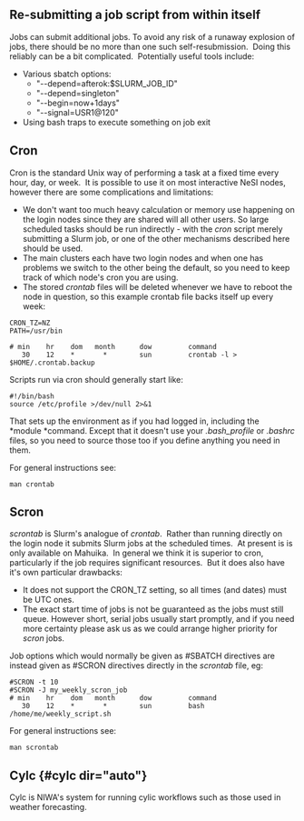 Re-submitting a job script from within itself
---------------------------------------------

Jobs can submit additional jobs. To avoid any risk of a runaway
explosion of jobs, there should be no more than one such
self-resubmission.  Doing this reliably can be a bit complicated.
 Potentially useful tools include:

-   Various sbatch options:
    -   \"\--depend=afterok:\$SLURM\_JOB\_ID\"
    -   \"\--depend=singleton\"
    -   \"\--begin=now+1days\"
    -   \"\--signal=USR1\@120\"
-   Using bash traps to execute something on job exit

Cron
----

Cron is the standard Unix way of performing a task at a fixed time every
hour, day, or week.  It is possible to use it on most interactive NeSI
nodes, however there are some complications and limitations:

-   We don\'t want too much heavy calculation or memory use happening on
    the login nodes since they are shared will all other users. So large
    scheduled tasks should be run indirectly - with the *cron* script
    merely submitting a Slurm job, or one of the other mechanisms
    described here should be used.
-   The main clusters each have two login nodes and when one has
    problems we switch to the other being the default, so you need to
    keep track of which node\'s cron you are using.
-   The stored *crontab* files will be deleted whenever we have to
    reboot the node in question, so this example crontab file backs
    itself up every week:

<!-- -->

    CRON_TZ=NZ
    PATH=/usr/bin

    # min    hr    dom   month      dow         command
       30    12    *       *        sun         crontab -l > $HOME/.crontab.backup

Scripts run via cron should generally start like:

    #!/bin/bash
    source /etc/profile >/dev/null 2>&1

That sets up the environment as if you had logged in, including the
*module *command. Except that it doesn\'t use your *.bash\_profile* or
*.bashrc* files, so you need to source those too if you define anything
you need in them.

For general instructions see:

    man crontab

Scron
-----

*scrontab* is Slurm\'s analogue of *crontab*.  Rather than running
directly on the login node it submits Slurm jobs at the scheduled times.
 At present is is only available on Mahuika.  In general we think it is
superior to cron, particularly if the job requires significant
resources.  But it does also have it\'s own particular drawbacks:

-   It does not support the CRON\_TZ setting, so all times (and dates)
    must be UTC ones.
-   The exact start time of jobs is not be guaranteed as the jobs must
    still queue. However short, serial jobs usually start promptly, and
    if you need more certainty please ask us as we could arrange higher
    priority for *scron* jobs.

Job options which would normally be given as \#SBATCH directives are
instead given as \#SCRON directives directly in the *scrontab* file, eg:

    #SCRON -t 10
    #SCRON -J my_weekly_scron_job
    # min    hr    dom   month      dow         command
       30    12    *       *        sun         bash /home/me/weekly_script.sh

For general instructions see:

    man scrontab

Cylc {#cylc dir="auto"}
----

Cylc is NIWA\'s system for running cylic workflows such as those used in
weather forecasting. 
